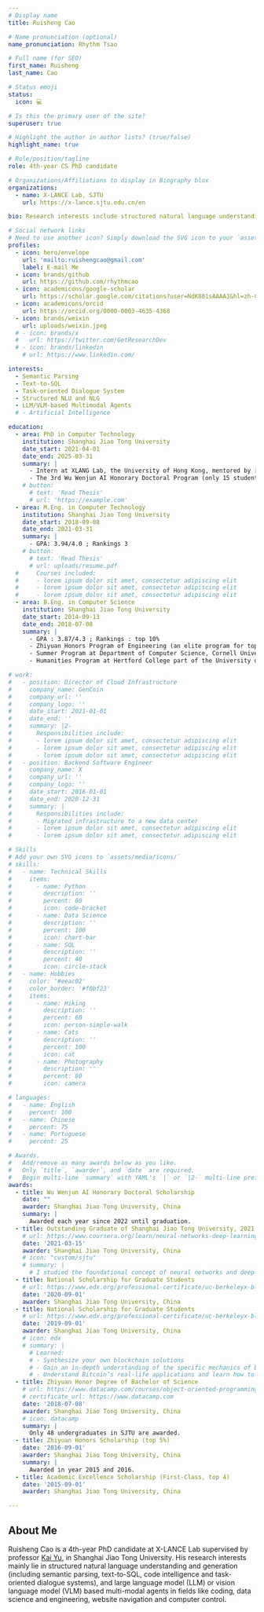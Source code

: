 ```yaml
---
# Display name
title: Ruisheng Cao

# Name pronunciation (optional)
name_pronunciation: Rhythm Tsao

# Full name (for SEO)
first_name: Ruisheng
last_name: Cao

# Status emoji
status:
  icon: 💻

# Is this the primary user of the site?
superuser: true

# Highlight the author in author lists? (true/false)
highlight_name: true

# Role/position/tagline
role: 4th-year CS PhD candidate

# Organizations/Affiliations to display in Biography blox
organizations:
  - name: X-LANCE Lab, SJTU
    url: https://x-lance.sjtu.edu.cn/en

bio: Research interests include structured natural language understanding and generation, and large language model or vision language model based agents.

# Social network links
# Need to use another icon? Simply download the SVG icon to your `assets/media/icons/` folder.
profiles:
  - icon: hero/envelope
    url: 'mailto:ruishengcao@gmail.com'
    label: E-mail Me
  - icon: brands/github
    url: https://github.com/rhythmcao
  - icon: academicons/google-scholar
    url: https://scholar.google.com/citations?user=NdK881sAAAAJ&hl=zh-CN
  - icon: academicons/orcid
    url: https://orcid.org/0000-0003-4635-4368
  - icon: brands/weixin
    url: uploads/weixin.jpeg
  # - icon: brands/x
  #   url: https://twitter.com/GetResearchDev
  # - icon: brands/linkedin
    # url: https://www.linkedin.com/

interests:
  - Semantic Parsing
  - Text-to-SQL
  - Task-oriented Dialogue System
  - Structured NLU and NLG
  - LLM/VLM-based Multimodal Agents
  # - Artificial Intelligence

education:
  - area: PhD in Computer Technology
    institution: Shanghai Jiao Tong University
    date_start: 2021-04-01
    date_end: 2025-03-31
    summary: |
      - Intern at XLANG Lab, the University of Hong Kong, mentored by [Tao Yu](https://taoyds.github.io/)
      - The 3rd Wu Wenjun AI Honorary Doctoral Program (only 15 students in SJTU)
    # button:
      # text: 'Read Thesis'
      # url: 'https://example.com'
  - area: M.Eng. in Computer Technology
    institution: Shanghai Jiao Tong University
    date_start: 2018-09-08
    date_end: 2021-03-31
    summary: |
      - GPA: 3.94/4.0 ; Rankings 3
    # button:
      # text: 'Read Thesis'
      # url: uploads/resume.pdf
  #     Courses included:
  #     - lorem ipsum dolor sit amet, consectetur adipiscing elit
  #     - lorem ipsum dolor sit amet, consectetur adipiscing elit
  #     - lorem ipsum dolor sit amet, consectetur adipiscing elit
  - area: B.Eng. in Computer Science
    institution: Shanghai Jiao Tong University
    date_start: 2014-09-13
    date_end: 2018-07-08
    summary: |
      - GPA : 3.87/4.3 ; Rankings : top 10%
      - Zhiyuan Honors Program of Engineering (an elite program for top 5% students)
      - Summer Program at Department of Computer Science, Cornell University
      - Humanities Program at Hertford College part of the University of Oxford

# work:
#   - position: Director of Cloud Infrastructure
#     company_name: GenCoin
#     company_url: ''
#     company_logo: ''
#     date_start: 2021-01-01
#     date_end: ''
#     summary: |2-
#       Responsibilities include:
#       - lorem ipsum dolor sit amet, consectetur adipiscing elit
#       - lorem ipsum dolor sit amet, consectetur adipiscing elit
#       - lorem ipsum dolor sit amet, consectetur adipiscing elit
#   - position: Backend Software Engineer
#     company_name: X
#     company_url: ''
#     company_logo: ''
#     date_start: 2016-01-01
#     date_end: 2020-12-31
#     summary: |
#       Responsibilities include:
#       - Migrated infrastructure to a new data center
#       - lorem ipsum dolor sit amet, consectetur adipiscing elit
#       - lorem ipsum dolor sit amet, consectetur adipiscing elit

# Skills
# Add your own SVG icons to `assets/media/icons/`
# skills:
#   - name: Technical Skills
#     items:
#       - name: Python
#         description: ''
#         percent: 80
#         icon: code-bracket
#       - name: Data Science
#         description: ''
#         percent: 100
#         icon: chart-bar
#       - name: SQL
#         description: ''
#         percent: 40
#         icon: circle-stack
#   - name: Hobbies
#     color: '#eeac02'
#     color_border: '#f0bf23'
#     items:
#       - name: Hiking
#         description: ''
#         percent: 60
#         icon: person-simple-walk
#       - name: Cats
#         description: ''
#         percent: 100
#         icon: cat
#       - name: Photography
#         description: ''
#         percent: 80
#         icon: camera

# languages:
#   - name: English
#     percent: 100
#   - name: Chinese
#     percent: 75
#   - name: Portuguese
#     percent: 25

# Awards.
#   Add/remove as many awards below as you like.
#   Only `title`, `awarder`, and `date` are required.
#   Begin multi-line `summary` with YAML's `|` or `|2-` multi-line prefix and indent 2 spaces below.
awards:
  - title: Wu Wenjun AI Honorary Doctoral Scholarship
    date: ""
    awarder: Shanghai Jiao Tong University, China
    summary: |
      Awarded each year since 2022 until graduation.
  - title: Outstanding Graduate of Shanghai Jiao Tong University, 2021
    # url: https://www.coursera.org/learn/neural-networks-deep-learning
    date: '2021-03-15'
    awarder: Shanghai Jiao Tong University, China
    # icon: "custom/sjtu"
    # summary: |
      # I studied the foundational concept of neural networks and deep learning. By the end, I was familiar with the significant technological trends driving the rise of deep learning; build, train, and apply fully connected deep neural networks; implement efficient (vectorized) neural networks; identify key parameters in a neural network’s architecture; and apply deep learning to your own applications.
  - title: National Scholarship for Graduate Students
    # url: https://www.edx.org/professional-certificate/uc-berkeleyx-blockchain-fundamentals
    date: '2020-09-01'
    awarder: Shanghai Jiao Tong University, China
  - title: National Scholarship for Graduate Students
    # url: https://www.edx.org/professional-certificate/uc-berkeleyx-blockchain-fundamentals
    date: '2019-09-01'
    awarder: Shanghai Jiao Tong University, China
    # icon: edx
    # summary: |
      # Learned:
      # - Synthesize your own blockchain solutions
      # - Gain an in-depth understanding of the specific mechanics of Bitcoin
      # - Understand Bitcoin’s real-life applications and learn how to attack and destroy Bitcoin, Ethereum, smart contracts and Dapps, and alternatives to Bitcoin’s Proof-of-Work consensus algorithm
  - title: Zhiyuan Honor Degree of Bachelor of Science
    # url: https://www.datacamp.com/courses/object-oriented-programming-with-s3-and-r6-in-r
    # certificate_url: https://www.datacamp.com
    date: '2018-07-08'
    awarder: Shanghai Jiao Tong University, China
    # icon: datacamp
    summary: |
      Only 48 undergraduates in SJTU are awarded.
  - title: Zhiyuan Honors Scholarship (top 5%)
    date: '2016-09-01'
    awarder: Shanghai Jiao Tong University, China
    summary: |
      Awarded in year 2015 and 2016.
  - title: Academic Excellence Scholarship (First-Class, top 4)
    date: '2015-09-01'
    awarder: Shanghai Jiao Tong University, China

---
```


## About Me

Ruisheng Cao is a 4th-year PhD candidate at X-LANCE Lab supervised by professor [Kai Yu](https://x-lance.github.io/kaiyu/), in Shanghai Jiao Tong University. His research interests mainly lie in structured natural language understanding and generation (including semantic parsing, text-to-SQL, code intelligence and task-oriented dialogue systems), and large language model (LLM) or vision language model (VLM) based multi-modal agents in fields like coding, data science and engineering, website navigation and computer control.

